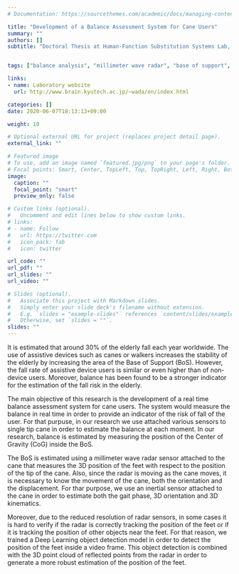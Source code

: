 ```yaml
---
# Documentation: https://sourcethemes.com/academic/docs/managing-content/

title: "Development of a Balance Assessment System for Cane Users"
summary: ""
authors: []
subtitle: "Doctoral Thesis at Human-Function Substitution Systems Lab, Kyushu Institute of Technology (Japan)"


tags: ["balance analysis", "millimeter wave radar", "base of support", "assistive devices", "cane","inertial sensor","deep learning", "edge computing", "object detection", "inertial sensor"]

links:
- name: Laboratory website
  url: http://www.brain.kyutech.ac.jp/~wada/en/index.html

categories: []
date: 2020-06-07T18:13:13+09:00

weight: 10

# Optional external URL for project (replaces project detail page).
external_link: ""

# Featured image
# To use, add an image named `featured.jpg/png` to your page's folder.
# Focal points: Smart, Center, TopLeft, Top, TopRight, Left, Right, BottomLeft, Bottom, BottomRight.
image:
  caption: ""
  focal_point: "smart"
  preview_only: false

# Custom links (optional).
#   Uncomment and edit lines below to show custom links.
# links:
# - name: Follow
#   url: https://twitter.com
#   icon_pack: fab
#   icon: twitter

url_code: ""
url_pdf: ""
url_slides: ""
url_video: ""

# Slides (optional).
#   Associate this project with Markdown slides.
#   Simply enter your slide deck's filename without extension.
#   E.g. `slides = "example-slides"` references `content/slides/example-slides.md`.
#   Otherwise, set `slides = ""`.
slides: ""
---
```


It is estimated that around 30% of the elderly fall each year worldwide. The use of assistive devices such as canes or walkers increases the stability of the elderly by increasing the area of the Base of Support (BoS). However, the fall rate of assistive device users is similar or even higher than of non-device users. Moreover, balance has been found to be a stronger indicator for the estimation of the fall risk in the elderly.

The main objective of this research is the development of a real time balance assessment system for cane users. The system would measure the balance in real time in order to provide an indicator of the risk of fall of the user. For that purpuse, in our research we use attached various sensors to single tip cane in order to estimate the balance at each moment. In our research, balance is estimated by measuring the position of the Center of Gravity (CoG) inside the BoS. 

The BoS is estimated using a millimeter wave radar sensor attached to the cane that measures the 3D position of the feet with respect to the position of the tip of the cane. Also, since the radar is moving as the cane moves, it is necessary to know the movement of the cane, both the orientation and the displacement. For thar purpose, we use an inertial sensor attached to the cane in order to estimate both the gait phase, 3D orientation and 3D kinematics.

Moreover, due to the reduced resolution of radar sensors, in some cases it is hard to verify if the radar is correctly tracking the position of the feet or if it is tracking the position of other objects near the feet. For that reason, we trained a Deep Learning object detection model in order to detect the position of the feet inside a video frame. This object detection is combined with the 3D point cloud of reflected points from the radar in order to generate a more robust estimation of the position of the feet.
